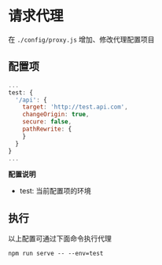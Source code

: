 # 请求代理

在 `./config/proxy.js` 增加、修改代理配置项目

## 配置项

```js
...
test: {
  '/api': {
    target: 'http://test.api.com',
    changeOrigin: true,
    secure: false,
    pathRewrite: {
    }
  }
}
...
```

**配置说明**
- test: 当前配置项的环境


## 执行

以上配置可通过下面命令执行代理
```base
npm run serve -- --env=test
```